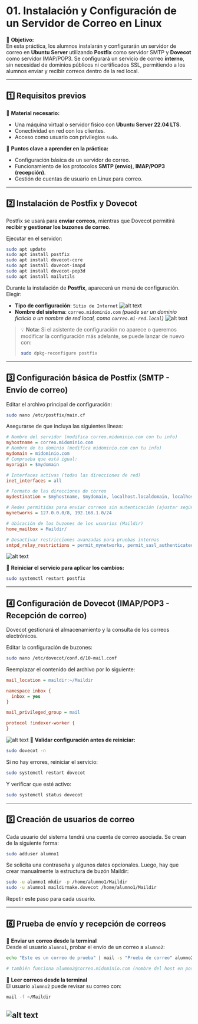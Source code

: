 # **01.** Instalación y Configuración de un Servidor de Correo en Linux

📌 **Objetivo:**  
En esta práctica, los alumnos instalarán y configurarán un servidor de correo en **Ubuntu Server** utilizando **Postfix** como servidor SMTP y **Dovecot** como servidor IMAP/POP3. Se configurará un servicio de correo **interno**, sin necesidad de dominios públicos ni certificados SSL, permitiendo a los alumnos enviar y recibir correos dentro de la red local.  

---

## **1️⃣ Requisitos previos**
🔹 **Material necesario:**  
- Una máquina virtual o servidor físico con **Ubuntu Server 22.04 LTS**.
- Conectividad en red con los clientes.
- Acceso como usuario con privilegios `sudo`.

📌 **Puntos clave a aprender en la práctica:**  
- Configuración básica de un servidor de correo.
- Funcionamiento de los protocolos **SMTP (envío)**, **IMAP/POP3 (recepción)**.
- Gestión de cuentas de usuario en Linux para correo.

---

## **2️⃣ Instalación de Postfix y Dovecot**
Postfix se usará para **enviar correos**, mientras que Dovecot permitirá **recibir y gestionar los buzones de correo**.  

Ejecutar en el servidor:
```bash
sudo apt update
sudo apt install postfix
sudo apt install dovecot-core
sudo apt install dovecot-imapd
sudo apt install dovecot-pop3d
sudo apt install mailutils
```

Durante la instalación de **Postfix**, aparecerá un menú de configuración. Elegir:  
- **Tipo de configuración**: `Sitio de Internet` ![alt text](image.png)  
- **Nombre del sistema**: `correo.midominio.com` *(puede ser un dominio ficticio o un nombre de red local, como `correo.mi-red.local`)*  ![alt text](image-1.png)   

> 💡 **Nota:** Si el asistente de configuración no aparece o queremos modificar la configuración más adelante, se puede lanzar de nuevo con:
> ```bash
> sudo dpkg-reconfigure postfix
> ```

---

## **3️⃣ Configuración básica de Postfix (SMTP - Envío de correo)**
Editar el archivo principal de configuración:
```bash
sudo nano /etc/postfix/main.cf
```
Asegurarse de que incluya las siguientes líneas:

```ini
# Nombre del servidor (modifica correo.midominio.com con tu info)
myhostname = correo.midominio.com
# Nombre de tu dominio (modifica midominio.com con tu info)
mydomain = midominio.com
# Comprueba que está igual:
myorigin = $mydomain

# Interfaces activas (todas las direcciones de red)
inet_interfaces = all

# Formato de las direcciones de correo
mydestination = $myhostname, $mydomain, localhost.localdomain, localhost

# Redes permitidas para enviar correos sin autenticación (ajustar según la RED)
mynetworks = 127.0.0.0/8, 192.168.1.0/24

# Ubicación de los buzones de los usuarios (Maildir)
home_mailbox = Maildir/

# Desactivar restricciones avanzadas para pruebas internas
smtpd_relay_restrictions = permit_mynetworks, permit_sasl_authenticated, defer_unauth_destination
```
![alt text](image-2.png)

📌 **Reiniciar el servicio para aplicar los cambios:**  
```bash
sudo systemctl restart postfix
```

---

## **4️⃣ Configuración de Dovecot (IMAP/POP3 - Recepción de correo)**
Dovecot gestionará el almacenamiento y la consulta de los correos electrónicos.

Editar la configuración de buzones:
```bash
sudo nano /etc/dovecot/conf.d/10-mail.conf
```
Reemplazar el contenido del archivo por lo siguiente:

```ini
mail_location = maildir:~/Maildir

namespace inbox {
  inbox = yes
}

mail_privileged_group = mail

protocol !indexer-worker {
}
```
![alt text](image-3.png)
📌 **Validar configuración antes de reiniciar:**
```bash
sudo dovecot -n
```
Si no hay errores, reiniciar el servicio:
```bash
sudo systemctl restart dovecot
```
Y verificar que esté activo:
```bash
sudo systemctl status dovecot
```

---

## **5️⃣ Creación de usuarios de correo**
Cada usuario del sistema tendrá una cuenta de correo asociada. Se crean de la siguiente forma:
```bash
sudo adduser alumno1
```
Se solicita una contraseña y algunos datos opcionales. Luego, hay que crear manualmente la estructura de buzón Maildir:
```bash
sudo -u alumno1 mkdir -p /home/alumno1/Maildir
sudo -u alumno1 maildirmake.dovecot /home/alumno1/Maildir
```
Repetir este paso para cada usuario.

---

## **6️⃣ Prueba de envío y recepción de correos**
📌 **Enviar un correo desde la terminal**  
Desde el usuario `alumno1`, probar el envío de un correo a `alumno2`:
```bash
echo "Este es un correo de prueba" | mail -s "Prueba de correo" alumno2@midominio.com

# también funciona alumno2@correo.midominio.com (nombre del host en postfix)
```
📌 **Leer correos desde la terminal**  
El usuario `alumno2` puede revisar su correo con:
```bash
mail -f ~/Maildir
```
![alt text](image-4.png)
---


